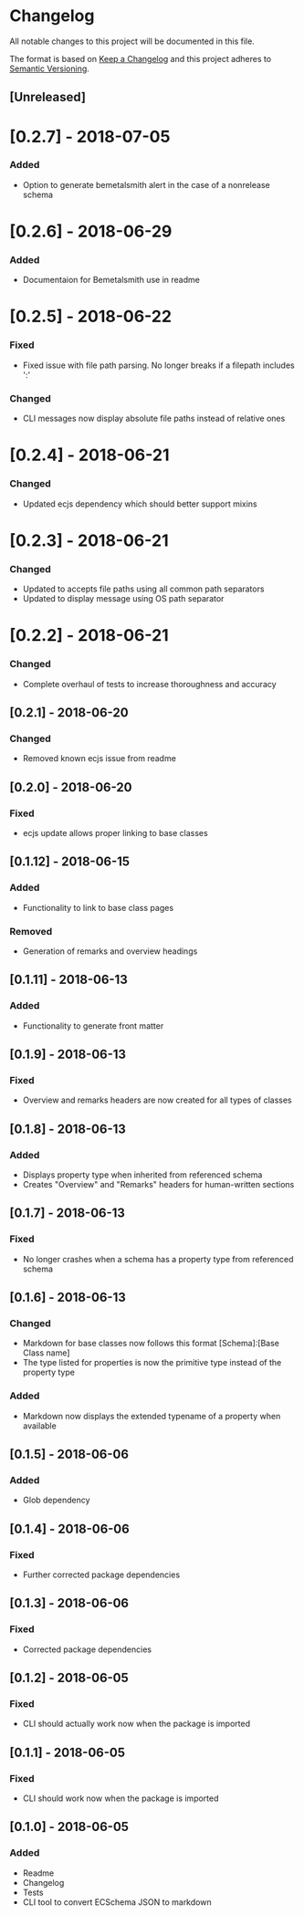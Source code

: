 # Changelog
All notable changes to this project will be documented in this file.

The format is based on [Keep a Changelog](http://keepachangelog.com/en/1.0.0/)
and this project adheres to [Semantic Versioning](http://semver.org/spec/v2.0.0.html).

## [Unreleased]

# [0.2.7] - 2018-07-05
### Added
- Option to generate bemetalsmith alert in the case of a nonrelease schema


# [0.2.6] - 2018-06-29
### Added
- Documentaion for Bemetalsmith use in readme

# [0.2.5] - 2018-06-22
### Fixed
- Fixed issue with file path parsing. No longer breaks if a filepath includes ':'
### Changed
- CLI messages now display absolute file paths instead of relative ones

# [0.2.4] - 2018-06-21
### Changed
- Updated ecjs dependency which should better support mixins

# [0.2.3] - 2018-06-21
### Changed
- Updated to accepts file paths using all common path separators
- Updated to display message using OS path separator

# [0.2.2] - 2018-06-21
### Changed
- Complete overhaul of tests to increase thoroughness and accuracy

## [0.2.1] - 2018-06-20
### Changed
- Removed known ecjs issue from readme

## [0.2.0] - 2018-06-20
### Fixed
- ecjs update allows proper linking to base classes

## [0.1.12] - 2018-06-15
### Added
- Functionality to link to base class pages
### Removed
- Generation of remarks and overview headings

## [0.1.11] - 2018-06-13
### Added
- Functionality to generate front matter

## [0.1.9] - 2018-06-13
### Fixed
- Overview and remarks headers are now created for all types of classes

## [0.1.8] - 2018-06-13
### Added
- Displays property type when inherited from referenced schema
- Creates "Overview" and "Remarks" headers for human-written sections

## [0.1.7] - 2018-06-13
### Fixed
- No longer crashes when a schema has a property type from referenced schema

## [0.1.6] - 2018-06-13
### Changed
- Markdown for base classes now follows this format [Schema]:[Base Class name]
- The type listed for properties is now the primitive type instead of the property type
### Added
- Markdown now displays the extended typename of a property when available

## [0.1.5] - 2018-06-06
### Added
- Glob dependency

## [0.1.4] - 2018-06-06
### Fixed
- Further corrected package dependencies

## [0.1.3] - 2018-06-06
### Fixed
- Corrected package dependencies

## [0.1.2] - 2018-06-05
### Fixed
- CLI should actually work now when the package is imported

## [0.1.1] - 2018-06-05
### Fixed
- CLI should work now when the package is imported

## [0.1.0] - 2018-06-05
### Added
- Readme
- Changelog
- Tests
- CLI tool to convert ECSchema JSON to markdown